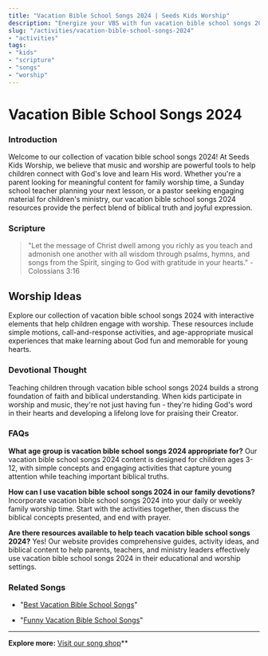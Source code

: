 ```yaml
---
title: "Vacation Bible School Songs 2024 | Seeds Kids Worship"
description: "Energize your VBS with fun vacation bible school songs 2024. Engaging worship music and activities for summer children's ministry."
slug: "/activities/vacation-bible-school-songs-2024"
- "activities"
tags:
- "kids"
- "scripture"
- "songs"
- "worship"
---
```


# Vacation Bible School Songs 2024

### Introduction

Welcome to our collection of vacation bible school songs 2024! At Seeds Kids Worship, we believe that music and worship are powerful tools to help children connect with God's love and learn His word. Whether you're a parent looking for meaningful content for family worship time, a Sunday school teacher planning your next lesson, or a pastor seeking engaging material for children's ministry, our vacation bible school songs 2024 resources provide the perfect blend of biblical truth and joyful expression.

### Scripture

> "Let the message of Christ dwell among you richly as you teach and admonish one another with all wisdom through psalms, hymns, and songs from the Spirit, singing to God with gratitude in your hearts." - Colossians 3:16

## Worship Ideas

Explore our collection of vacation bible school songs 2024 with interactive elements that help children engage with worship. These resources include simple motions, call-and-response activities, and age-appropriate musical experiences that make learning about God fun and memorable for young hearts.

### Devotional Thought

Teaching children through vacation bible school songs 2024 builds a strong foundation of faith and biblical understanding. When kids participate in worship and music, they're not just having fun - they're hiding God's word in their hearts and developing a lifelong love for praising their Creator.

### FAQs

**What age group is vacation bible school songs 2024 appropriate for?**
Our vacation bible school songs 2024 content is designed for children ages 3-12, with simple concepts and engaging activities that capture young attention while teaching important biblical truths.

**How can I use vacation bible school songs 2024 in our family devotions?**
Incorporate vacation bible school songs 2024 into your daily or weekly family worship time. Start with the activities together, then discuss the biblical concepts presented, and end with prayer.

**Are there resources available to help teach vacation bible school songs 2024?**
Yes! Our website provides comprehensive guides, activity ideas, and biblical content to help parents, teachers, and ministry leaders effectively use vacation bible school songs 2024 in their educational and worship settings.

### Related Songs

- "[Best Vacation Bible School Songs](/activities/best-vacation-bible-school-songs/)"

- "[Funny Vacation Bible School Songs](/activities/funny-vacation-bible-school-songs/)"

---

**Explore more:** [Visit our song shop](https://seedskidsworship.com/shop)**

<!-- Schema Markup -->
<script type="application/ld+json">
{
  "@context": "https://schema.org",
  "@type": "MusicRecording",
  "name": "Vacation Bible School Songs 2024",
  "byArtist": {
    "@type": "MusicGroup",
    "name": "Seeds Kids Worship"
  },
  "isFamilyFriendly": true,
  "url": "https://seedskidsworship.com/activities/vacation-bible-school-songs-2024/"
}
</script>